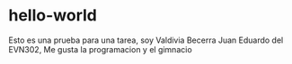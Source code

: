# hello-world
Esto es una prueba para una tarea, soy Valdivia Becerra Juan Eduardo del EVN302, Me gusta la programacion y el gimnacio 
